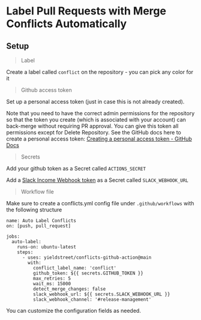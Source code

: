 # Label Pull Requests with Merge Conflicts Automatically

## Setup

> Label

Create a label called `conflict` on the repository - you can pick any color for it

> Github access token

Set up a personal access token (just in case this is not already created). 

Note that you need to have the correct admin permissions for the repository so that the token you create (which is associated with your account) can back-merge without requiring PR approval. You can give this token all permissions except for Delete Repository. See the GitHub docs here to create a personal access token: [Creating a personal access token - GitHub Docs](https://docs.github.com/en/authentication/keeping-your-account-and-data-secure/creating-a-personal-access-token)

> Secrets

Add your github token as a Secret called `ACTIONS_SECRET`

Add a [Slack Income Webhook token](https://api.slack.com/messaging/webhooks) as a Secret called `SLACK_WEBHOOK_URL`

> Workflow file

Make sure to create a conflicts.yml config file under `.github/workflows` with the following structure

```
name: Auto Label Conflicts
on: [push, pull_request]

jobs:
  auto-label:
    runs-on: ubuntu-latest
    steps:
      - uses: yieldstreet/conflicts-github-action@main
        with:
          conflict_label_name: 'conflict'
          github_token: ${{ secrets.GITHUB_TOKEN }}
          max_retries: 5
          wait_ms: 15000
          detect_merge_changes: false
          slack_webhook_url: ${{ secrets.SLACK_WEBHOOK_URL }}
          slack_webhook_channel: '#release-management'
```

You can customize the configuration fields as needed.
